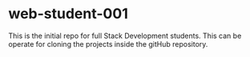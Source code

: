 # web-student-001
This is the initial repo for full Stack Development students.
This can be operate for cloning the projects inside the gitHub repository.
